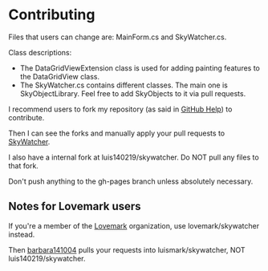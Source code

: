 Contributing
============

Files that users can change are: MainForm.cs and SkyWatcher.cs.

Class descriptions:

- The DataGridViewExtension class is used for adding painting features to the DataGridView class.
- The SkyWatcher.cs contains different classes. The main one is SkyObjectLibrary. Feel free to add SkyObjects to it via pull requests.

I recommend users to fork my repository (as said in [GitHub Help](https://help.github.com/articles/fork-a-repo)) to contribute.

Then I can see the forks and manually apply your pull requests to [SkyWatcher](https://github.com/luismark/skywatcher).

I also have a internal fork at luis140219/skywatcher. Do NOT pull any files to that fork.

Don't push anything to the gh-pages branch unless absolutely necessary.

Notes for Lovemark users
------------------------

If you're a member of the [Lovemark](https://github.com/lovemark) organization, use lovemark/skywatcher instead.

Then [barbara141004](https://github.com/barbara141004) pulls your requests into luismark/skywatcher, NOT luis140219/skywatcher.
